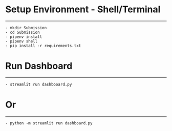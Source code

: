 # Setup Environment - Shell/Terminal
---
```
- mkdir Submission
- cd Submission
- pipenv install
- pipenv shell
- pip install -r requirements.txt
```
# Run Dashboard
---
```
- streamlit run dashbooard.py
```
# Or
---
```
- python -m streamlit run dashboard.py
````

